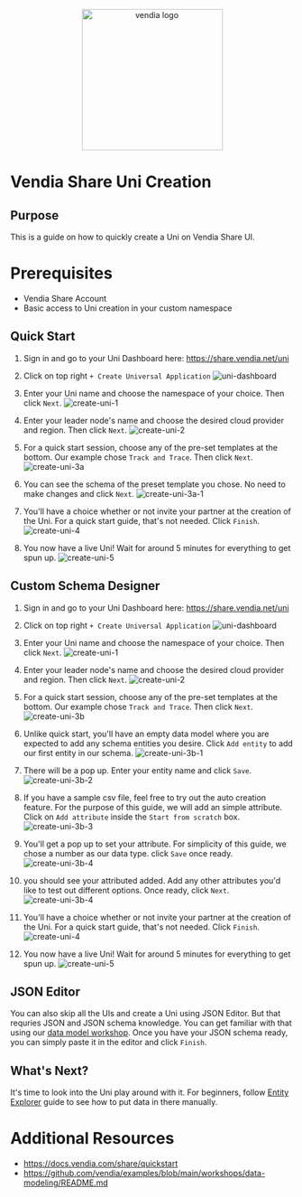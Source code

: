 <p align="center">
  <a href="https://vendia.net/">
    <img src="https://share.vendia.net/logo.svg" alt="vendia logo" width="250px">
  </a>
</p>


# Vendia Share Uni Creation


## Purpose
This is a guide on how to quickly create a Uni on Vendia Share UI.

# Prerequisites
* Vendia Share Account
* Basic access to Uni creation in your custom namespace

## Quick Start
1. Sign in and go to your Uni Dashboard here: https://share.vendia.net/uni

2. Click on top right `+ Create Universal Application`
![uni-dashboard](./img/uni-dashboard.png)

3. Enter your Uni name and choose the namespace of your choice. Then click `Next`.
![create-uni-1](./img/create-uni-1.png)

4. Enter your leader node's name and choose the desired cloud provider and region. Then click `Next`.
![create-uni-2](./img/create-uni-2.png)

5. For a quick start session, choose any of the pre-set templates at the bottom. Our example chose `Track and Trace`. Then click `Next`.
![create-uni-3a](./img/create-uni-3a.png)

6. You can see the schema of the preset template you chose. No need to make changes and click `Next`.
![create-uni-3a-1](./img/create-uni-3a-1.png)

7. You'll have a choice whether or not invite your partner at the creation of the Uni. For a quick start guide, that's not needed. Click `Finish`.
![create-uni-4](./img/create-uni-4.png)

8. You now have a live Uni! Wait for around 5 minutes for everything to get spun up.
![create-uni-5](./img/create-uni-5.png)

## Custom Schema Designer

1. Sign in and go to your Uni Dashboard here: https://share.vendia.net/uni

2. Click on top right `+ Create Universal Application`
![uni-dashboard](./img/uni-dashboard.png)

3. Enter your Uni name and choose the namespace of your choice. Then click `Next`.
![create-uni-1](./img/create-uni-1.png)

4. Enter your leader node's name and choose the desired cloud provider and region. Then click `Next`.
![create-uni-2](./img/create-uni-2.png)

5. For a quick start session, choose any of the pre-set templates at the bottom. Our example chose `Track and Trace`. Then click `Next`.
![create-uni-3b](./img/create-uni-3b.png)

6. Unlike quick start, you'll have an empty data model where you are expected to add any schema entities you desire. Click `Add entity` to add our first entity in our schema.
![create-uni-3b-1](./img/create-uni-3b-1.png)

7. There will be a pop up. Enter your entity name and click `Save`.
![create-uni-3b-2](./img/create-uni-3b-2.png)

8. If you have a sample csv file, feel free to try out the auto creation feature. For the purpose of this guide, we will add an simple attribute. Click on `Add attribute` inside the `Start from scratch` box.
![create-uni-3b-3](./img/create-uni-3b-3.png)

9. You'll get a pop up to set your attribute. For simplicity of this guide, we chose a number as our data type. click `Save` once ready.
![create-uni-3b-4](./img/create-uni-3b-4.png)

10. you should see your attributed added. Add any other attributes you'd like to test out different options. Once ready, click `Next`.
![create-uni-3b-4](./img/create-uni-3b-5.png)

11. You'll have a choice whether or not invite your partner at the creation of the Uni. For a quick start guide, that's not needed. Click `Finish`.
![create-uni-4](./img/create-uni-4.png)

12. You now have a live Uni! Wait for around 5 minutes for everything to get spun up.
![create-uni-5](./img/create-uni-5.png)

## JSON Editor

You can also skip all the UIs and create a Uni using JSON Editor. But that requries JSON and JSON schema knowledge. You can get familiar with that using our [data model workshop](../../workshops/data-modeling/README.md). Once you have your JSON schema ready, you can simply paste it in the editor and click `Finish`.

## What's Next?
It's time to look into the Uni play around with it. For beginners, follow [Entity Explorer](../entity-explorer/README.md) guide to see how to put data in there manually.

# Additional Resources

* https://docs.vendia.com/share/quickstart
* https://github.com/vendia/examples/blob/main/workshops/data-modeling/README.md